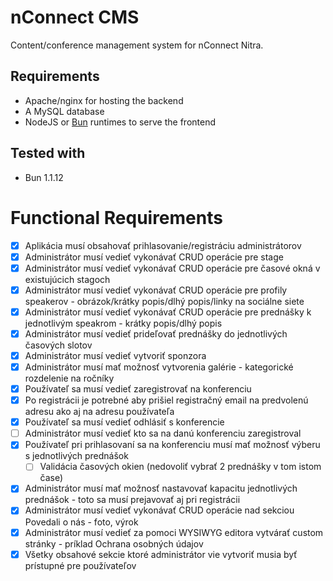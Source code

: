 # nConnect CMS
Content/conference management system for nConnect Nitra.

## Requirements
- Apache/nginx for hosting the backend
- A MySQL database
- NodeJS or [Bun](https://github.com/oven-sh/bun) runtimes to serve the frontend

## Tested with
- Bun 1.1.12

# Functional Requirements

- [x] Aplikácia musí obsahovať prihlasovanie/registráciu administrátorov
- [x] Administrátor musí vedieť vykonávať CRUD operácie pre stage
- [x] Administrátor musí vedieť vykonávať CRUD operácie pre časové okná v existujúcich stagoch
- [x] Administrátor musí vedieť vykonávať CRUD operácie pre profily speakerov - obrázok/krátky popis/dlhý popis/linky na sociálne siete
- [x] Administrátor musí vedieť vykonávať CRUD operácie pre prednášky k jednotlivým speakrom - krátky popis/dlhý popis
- [x] Administrátor musí vedieť prideľovať prednášky do jednotlivých časových slotov
- [x] Administrátor musí vedieť vytvoriť sponzora
- [x] Administrátor musí mať možnosť vytvorenia galérie - kategorické rozdelenie na ročníky
- [x] Používateľ sa musí vedieť zaregistrovať na konferenciu 
- [x] Po registrácii je potrebné aby prišiel registračný email na predvolenú adresu ako aj na adresu používateľa
- [x] Používateľ sa musí vedieť odhlásiť s konferencie
- [ ] Administrátor musí vedieť kto sa na danú konferenciu zaregistroval
- [x] Používateľ pri prihlasovaní sa na konferenciu musí mať možnosť výberu s jednotlivých prednášok
    - [ ] Validácia časových okien (nedovoliť vybrať 2 prednášky v tom istom čase)
- [x] Administrátor musí mať možnosť nastavovať kapacitu jednotlivých prednášok - toto sa musí prejavovať aj pri registrácii
- [x] Administrátor musí vedieť vykonávať CRUD operácie nad sekciou Povedali o nás - foto, výrok
- [x] Administrátor musí vedieť za pomoci WYSIWYG editora vytvárať custom stránky - príklad Ochrana osobných údajov
- [x] Všetky obsahové sekcie ktoré administrátor vie vytvoriť musia byť prístupné pre používateľov